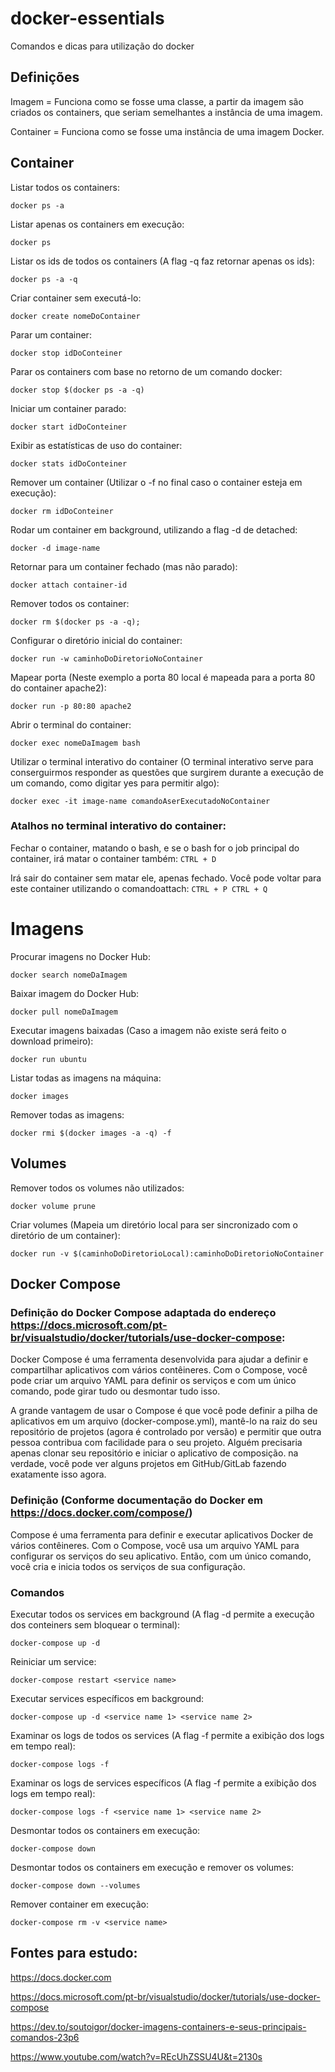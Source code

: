 # docker-essentials
Comandos e dicas para utilização do docker

## Definições

Imagem = Funciona como se fosse uma classe, a partir da imagem são criados os containers, que seriam semelhantes a instância de uma imagem.

Container = Funciona como se fosse uma instância de uma imagem Docker.

## Container

Listar todos os containers:
```
docker ps -a
```

Listar apenas os containers em execução:
```
docker ps
```

Listar os ids de todos os containers (A flag -q faz retornar apenas os ids):
```
docker ps -a -q
```

Criar container sem executá-lo:
```
docker create nomeDoContainer
```

Parar um container:
```
docker stop idDoConteiner
```

Parar os containers com base no retorno de um comando docker:
```
docker stop $(docker ps -a -q)
```

Iniciar um container parado:
```
docker start idDoConteiner
```

Exibir as estatísticas de uso do container:
```
docker stats idDoConteiner
```

Remover um container (Utilizar o -f no final caso o container esteja em execução):
```
docker rm idDoConteiner
```

Rodar um container em background, utilizando a flag -d de detached:
```
docker -d image-name
```

Retornar para um container fechado (mas não parado):
```
docker attach container-id
```

Remover todos os container:
```
docker rm $(docker ps -a -q); 
```

Configurar o diretório inicial do container:
```
docker run -w caminhoDoDiretorioNoContainer
```

Mapear porta (Neste exemplo a porta 80 local é mapeada para a porta 80 do container apache2):
```
docker run -p 80:80 apache2
```

Abrir o terminal do container:
```
docker exec nomeDaImagem bash
```

Utilizar o terminal interativo do container (O terminal interativo serve para conserguirmos responder as questões que surgirem durante a execução de um comando, como digitar yes para permitir algo):
```
docker exec -it image-name comandoAserExecutadoNoContainer
```

### Atalhos no terminal interativo do container:

Fechar o container, matando o bash, e se o bash for o job principal do container, irá matar o container também:
```CTRL + D```

Irá sair do container sem matar ele, apenas fechado. Você pode voltar para este container utilizando o comandoattach:
```CTRL + P CTRL + Q```

# Imagens

Procurar imagens no Docker Hub:
```
docker search nomeDaImagem
```

Baixar imagem do Docker Hub:
```
docker pull nomeDaImagem
```

Executar imagens baixadas (Caso a imagem não existe será feito o download primeiro):
```
docker run ubuntu
```

Listar todas as imagens na máquina:
```
docker images
```

Remover todas as imagens:
```
docker rmi $(docker images -a -q) -f
```

## Volumes

Remover todos os volumes não utilizados:
```
docker volume prune
```

Criar volumes (Mapeia um diretório local para ser sincronizado com o diretório de um container):
```
docker run -v $(caminhoDoDiretorioLocal):caminhoDoDiretorioNoContainer
```

## Docker Compose

### Definição do Docker Compose adaptada do endereço https://docs.microsoft.com/pt-br/visualstudio/docker/tutorials/use-docker-compose:

Docker Compose é uma ferramenta desenvolvida para ajudar a definir e compartilhar aplicativos com vários contêineres. Com o Compose, você pode criar um arquivo YAML para definir os serviços e com um único comando, pode girar tudo ou desmontar tudo isso.

A grande vantagem de usar o Compose é que você pode definir a pilha de aplicativos em um arquivo (docker-compose.yml), mantê-lo na raiz do seu repositório de projetos (agora é controlado por versão) e permitir que outra pessoa contribua com facilidade para o seu projeto. Alguém precisaria apenas clonar seu repositório e iniciar o aplicativo de composição. na verdade, você pode ver alguns projetos em GitHub/GitLab fazendo exatamente isso agora.

### Definição (Conforme documentação do Docker em https://docs.docker.com/compose/)

Compose é uma ferramenta para definir e executar aplicativos Docker de vários contêineres. Com o Compose, você usa um arquivo YAML para configurar os serviços do seu aplicativo. Então, com um único comando, você cria e inicia todos os serviços de sua configuração.

### Comandos

Executar todos os services em background (A flag -d permite a execução dos conteiners sem bloquear o terminal):
```
docker-compose up -d
```

Reiniciar um service:
```
docker-compose restart <service name>
```

Executar services específicos em background:
```
docker-compose up -d <service name 1> <service name 2>
```

Examinar os logs de todos os services (A flag -f permite a exibição dos logs em tempo real):
```
docker-compose logs -f
```

Examinar os logs de services específicos (A flag -f permite a exibição dos logs em tempo real):
```
docker-compose logs -f <service name 1> <service name 2>
```

Desmontar todos os containers em execução:
```
docker-compose down
```

Desmontar todos os containers em execução e remover os volumes:
```
docker-compose down --volumes
```

Remover container em execução:
```
docker-compose rm -v <service name>
```

## Fontes para estudo: 

https://docs.docker.com

https://docs.microsoft.com/pt-br/visualstudio/docker/tutorials/use-docker-compose

https://dev.to/soutoigor/docker-imagens-containers-e-seus-principais-comandos-23p6

https://www.youtube.com/watch?v=REcUhZSSU4U&t=2130s
